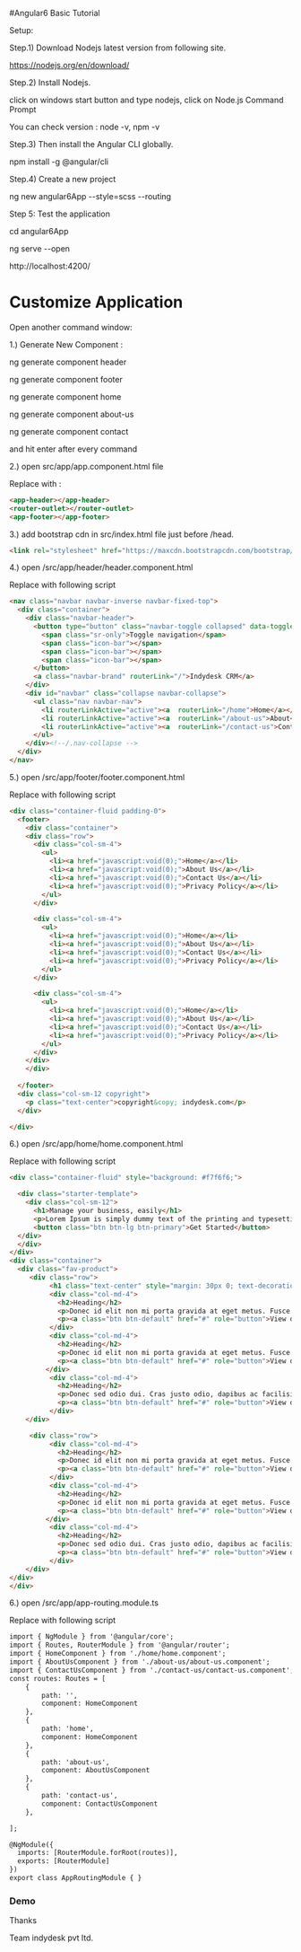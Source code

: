 #Angular6 Basic Tutorial

Setup:

Step.1) Download Nodejs latest version from following site.

https://nodejs.org/en/download/

Step.2) Install Nodejs.

click on windows start button and type nodejs, click on Node.js Command Prompt

You can check version : node -v, npm -v

Step.3) Then install the Angular CLI globally.

npm install -g @angular/cli

Step.4) Create a new project

ng new angular6App --style=scss --routing


Step 5: Test the application

cd angular6App

ng serve --open

http://localhost:4200/



<h1>Customize Application</h1>

<p>Open another command window:</p>

1.) Generate New Component : 

ng generate component header

ng generate component footer

ng generate component home     

ng generate component about-us

ng generate component contact

and hit enter after every command

2.) open src/app/app.component.html file

Replace with :  

```HTML
<app-header></app-header>
<router-outlet></router-outlet>
<app-footer></app-footer>
```

3.) add bootstrap cdn in src/index.html file just before /head.

```HTML
<link rel="stylesheet" href="https://maxcdn.bootstrapcdn.com/bootstrap/3.3.7/css/bootstrap.min.css" integrity="sha384-BVYiiSIFeK1dGmJRAkycuHAHRg32OmUcww7on3RYdg4Va+PmSTsz/K68vbdEjh4u" crossorigin="anonymous">
```


4.) open /src/app/header/header.component.html

Replace with following script
```HTML
<nav class="navbar navbar-inverse navbar-fixed-top">
  <div class="container">
    <div class="navbar-header">
      <button type="button" class="navbar-toggle collapsed" data-toggle="collapse" data-target="#navbar" aria-expanded="false" aria-controls="navbar">
        <span class="sr-only">Toggle navigation</span>
        <span class="icon-bar"></span>
        <span class="icon-bar"></span>
        <span class="icon-bar"></span>
      </button>
      <a class="navbar-brand" routerLink="/">Indydesk CRM</a>
    </div>
    <div id="navbar" class="collapse navbar-collapse">
      <ul class="nav navbar-nav">
        <li routerLinkActive="active"><a  routerLink="/home">Home</a></li>
        <li routerLinkActive="active"><a  routerLink="/about-us">About</a></li>
        <li routerLinkActive="active"><a  routerLink="/contact-us">Contact</a></li>
      </ul>
    </div><!--/.nav-collapse -->
  </div>
</nav>
```

5.) open /src/app/footer/footer.component.html

Replace with following script

```HTML
<div class="container-fluid padding-0">
  <footer>
    <div class="container">
    <div class="row">
      <div class="col-sm-4">
        <ul>
          <li><a href="javascript:void(0);">Home</a></li>
          <li><a href="javascript:void(0);">About Us</a></li>
          <li><a href="javascript:void(0);">Contact Us</a></li>
          <li><a href="javascript:void(0);">Privacy Policy</a></li>
        </ul>
      </div>

      <div class="col-sm-4">
        <ul>
          <li><a href="javascript:void(0);">Home</a></li>
          <li><a href="javascript:void(0);">About Us</a></li>
          <li><a href="javascript:void(0);">Contact Us</a></li>
          <li><a href="javascript:void(0);">Privacy Policy</a></li>
        </ul>
      </div>

      <div class="col-sm-4">
        <ul>
          <li><a href="javascript:void(0);">Home</a></li>
          <li><a href="javascript:void(0);">About Us</a></li>
          <li><a href="javascript:void(0);">Contact Us</a></li>
          <li><a href="javascript:void(0);">Privacy Policy</a></li>
        </ul>
      </div>
    </div>
    </div>
      
  </footer>
  <div class="col-sm-12 copyright">
    <p class="text-center">copyright&copy; indydesk.com</p>
  </div>

</div>
```

6.) open /src/app/home/home.component.html

Replace with following script

```HTML
<div class="container-fluid" style="background: #f7f6f6;">

  <div class="starter-template">
    <div class="col-sm-12">
      <h1>Manage your business, easily</h1>
      <p>Lorem Ipsum is simply dummy text of the printing and typesetting industry. Lorem Ipsum has been the industry's standard dummy text ever since the 1500s, when an unknown printer took a galley of type and scrambled it to make a type specimen book. </p>
      <button class="btn btn-lg btn-primary">Get Started</button>
  </div>
  </div>
</div>
<div class="container">
  <div class="fav-product">
     <div class="row">
          <h1 class="text-center" style="margin: 30px 0; text-decoration: underline;">Popular Products</h1>
          <div class="col-md-4">
            <h2>Heading</h2>
            <p>Donec id elit non mi porta gravida at eget metus. Fusce dapibus, tellus ac cursus commodo, tortor mauris condimentum nibh, ut fermentum massa justo sit amet risus. Etiam porta sem malesuada magna mollis euismod. Donec sed odio dui. </p>
            <p><a class="btn btn-default" href="#" role="button">View details &raquo;</a></p>
          </div>
          <div class="col-md-4">
            <h2>Heading</h2>
            <p>Donec id elit non mi porta gravida at eget metus. Fusce dapibus, tellus ac cursus commodo, tortor mauris condimentum nibh, ut fermentum massa justo sit amet risus. Etiam porta sem malesuada magna mollis euismod. Donec sed odio dui. </p>
            <p><a class="btn btn-default" href="#" role="button">View details &raquo;</a></p>
         </div>
          <div class="col-md-4">
            <h2>Heading</h2>
            <p>Donec sed odio dui. Cras justo odio, dapibus ac facilisis in, egestas eget quam. Vestibulum id ligula porta felis euismod semper. Fusce dapibus, tellus ac cursus commodo, tortor mauris condimentum nibh, ut fermentum massa justo sit amet risus.</p>
            <p><a class="btn btn-default" href="#" role="button">View details &raquo;</a></p>
          </div>
    </div>

     <div class="row">
          <div class="col-md-4">
            <h2>Heading</h2>
            <p>Donec id elit non mi porta gravida at eget metus. Fusce dapibus, tellus ac cursus commodo, tortor mauris condimentum nibh, ut fermentum massa justo sit amet risus. Etiam porta sem malesuada magna mollis euismod. Donec sed odio dui. </p>
            <p><a class="btn btn-default" href="#" role="button">View details &raquo;</a></p>
          </div>
          <div class="col-md-4">
            <h2>Heading</h2>
            <p>Donec id elit non mi porta gravida at eget metus. Fusce dapibus, tellus ac cursus commodo, tortor mauris condimentum nibh, ut fermentum massa justo sit amet risus. Etiam porta sem malesuada magna mollis euismod. Donec sed odio dui. </p>
            <p><a class="btn btn-default" href="#" role="button">View details &raquo;</a></p>
         </div>
          <div class="col-md-4">
            <h2>Heading</h2>
            <p>Donec sed odio dui. Cras justo odio, dapibus ac facilisis in, egestas eget quam. Vestibulum id ligula porta felis euismod semper. Fusce dapibus, tellus ac cursus commodo, tortor mauris condimentum nibh, ut fermentum massa justo sit amet risus.</p>
            <p><a class="btn btn-default" href="#" role="button">View details &raquo;</a></p>
          </div>
    </div>
</div>
</div>
```

6.) open /src/app/app-routing.module.ts

Replace with following script

```HTML
import { NgModule } from '@angular/core';
import { Routes, RouterModule } from '@angular/router';
import { HomeComponent } from './home/home.component';
import { AboutUsComponent } from './about-us/about-us.component';
import { ContactUsComponent } from './contact-us/contact-us.component';
const routes: Routes = [
	{
		path: '',
		component: HomeComponent
	},
	{
		path: 'home',
		component: HomeComponent
	},
	{
		path: 'about-us',
		component: AboutUsComponent
	},
	{
		path: 'contact-us',
		component: ContactUsComponent
	},

];

@NgModule({
  imports: [RouterModule.forRoot(routes)],
  exports: [RouterModule]
})
export class AppRoutingModule { }
```


<h3>Demo</h3>

Thanks

Team indydesk pvt ltd.
